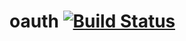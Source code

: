 oauth [![Build Status](https://travis-ci.org/hhimanshu/oauth.svg?branch=master)](https://travis-ci.org/hhimanshu/oauth)
=====
